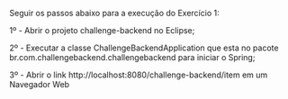 Seguir os passos abaixo para a execução do Exercício 1:

1º - Abrir o projeto challenge-backend no Eclipse;

2º - Executar a classe ChallengeBackendApplication que esta no pacote br.com.challengebackend.challengebackend para iniciar o Spring;

3º - Abrir o link http://localhost:8080/challenge-backend/item em um Navegador Web